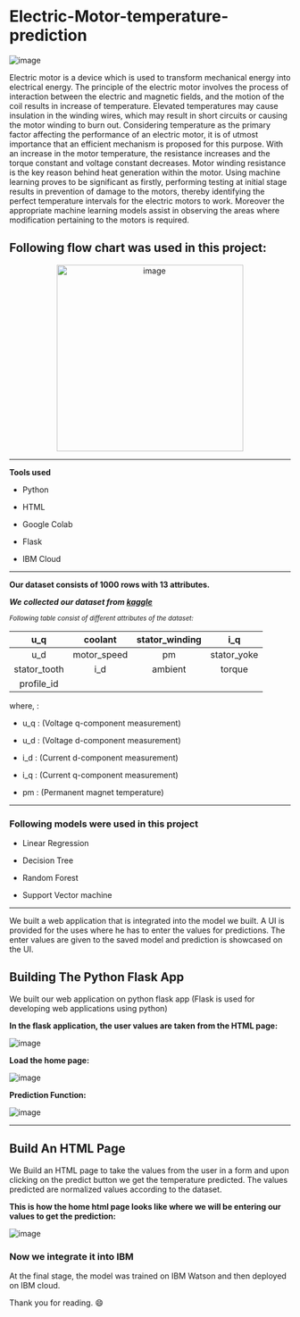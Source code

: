 # Electric-Motor-temperature-prediction

![image](https://user-images.githubusercontent.com/105945382/211165188-76df35a2-2b0c-4e7b-92a5-604c0ba70686.png)

Electric motor is a device which is used to transform mechanical energy into electrical energy.
The principle of the electric motor involves the process of interaction between the
electric and magnetic fields, and the motion of the coil results in increase of temperature.
Elevated temperatures may cause insulation in the winding wires, which may result in short
circuits or causing the motor winding to burn out.
Considering temperature as the primary factor affecting the performance of an electric
motor, it is of utmost importance that an efficient mechanism is proposed for this
purpose. With an increase in the motor temperature, the resistance increases and the
torque constant and voltage constant decreases. Motor winding resistance is the key
reason behind heat generation within the motor. Using machine learning proves to be
significant as firstly, performing testing at initial stage results in prevention of damage to
the motors, thereby identifying the perfect temperature intervals for the electric motors to
work. Moreover the appropriate machine learning models assist in observing the areas
where modification pertaining to the motors is required.

## Following flow chart was used in this project:

<p align="center">
<img width="334" alt="image" src="https://user-images.githubusercontent.com/105945382/211165448-8069ca1e-d5d7-4543-b8b5-e35271b7b416.png">
</p>

<hr>

**Tools used**

- Python 
* HTML
+ Google Colab
- Flask
* IBM Cloud

<hr>

**Our dataset consists of 1000 rows with 13 attributes.**

***We collected our dataset from [kaggle](https://www.kaggle.com/datasets/wkirgsn/electric-motor-temperature)***

<sub>_Following table consist of different attributes of the dataset:_</sub>

|  u_q | coolant | stator_winding | i_q |
| :---: | :---: | :---: | :---: |
| u_d | motor_speed | pm | stator_yoke |
| stator_tooth  | i_d | ambient | torque |
| profile_id |

where, : 

- u_q : (Voltage q-component measurement)
* u_d : (Voltage d-component measurement)
+ i_d : (Current d-component measurement)
- i_q : (Current q-component measurement)
* pm : (Permanent magnet temperature)

<hr>

### Following models were used in this project

- Linear Regression
* Decision Tree
+ Random Forest
- Support Vector machine

<hr>

We built a web application that is integrated into the model we built. A UI is provided for the uses where he has to enter the values for predictions. The enter values are given to the saved model and prediction is showcased on the UI.


## Building The Python Flask App

We built our web application on python flask app (Flask is used for developing web applications using python)

**In the flask application, the user values are taken from the HTML page:**

![image](https://user-images.githubusercontent.com/105945382/211164655-bed747aa-a26f-4ef1-a268-773bb4906ba7.png)

**Load the home page:**

![image](https://user-images.githubusercontent.com/105945382/211164779-6814cada-17ca-4ed2-b1e8-a1fc48f6b12c.png)

**Prediction Function:**

![image](https://user-images.githubusercontent.com/105945382/211164852-e5d91d6e-4a65-49e8-b81e-2fe128ab1953.png)

<hr>

## Build An HTML Page 


We Build an HTML page to take the values from the user in a form and upon clicking on the predict button we get the temperature predicted. The values predicted are normalized values according to the dataset.

**This is how the home html page looks like where we will be entering our values to get the prediction:**

![image](https://user-images.githubusercontent.com/105945382/211164978-b6df2465-7d6a-48d7-bd3e-2abb3a5384cb.png)
 

### Now we integrate it into IBM 

At the final stage, the model was trained on IBM Watson and then deployed on IBM cloud.

Thank you for reading. :smile:
